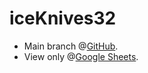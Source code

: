 # iceKnives32
+ Main branch @[GitHub](https://github.com/openroot/iceKnives32/tree/main).
+ View only @[Google Sheets](https://docs.google.com/spreadsheets/d/1FuTw8PLcaDQDCegXa11Ty5EoqB9D_Z5UXsXbgVyTXwM/edit?usp=sharing).
